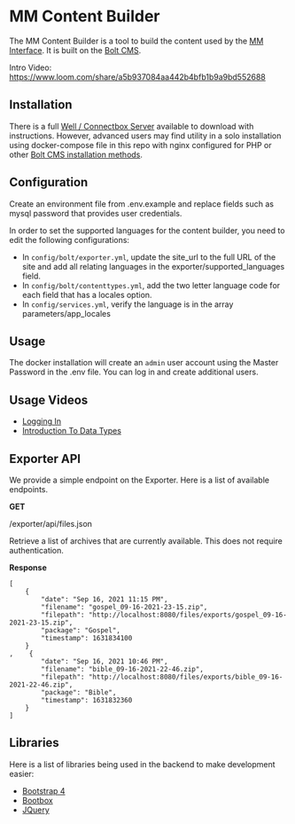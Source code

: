 # MM Content Builder

The MM Content Builder is a tool to build the content used by the [MM Interface](https://github.com/RT-coding-team/mediainterface).  It is built on the [Bolt CMS](https://boltcms.io/).  

Intro Video: https://www.loom.com/share/a5b937084aa442b4bfb1b9a9bd552688

## Installation

There is a full [Well / Connectbox Server](https://github.com/RT-coding-team/chathost) available to download with instructions.  However, advanced users may find utility in a solo installation using docker-compose file in this repo with nginx configured for PHP or other [Bolt CMS installation methods](https://docs.boltcms.io/5.0/installation/installation).

## Configuration

Create an environment file from .env.example and replace fields such as mysql password that provides user credentials.  

In order to set the supported languages for the content builder, you need to edit the following configurations:

- In `config/bolt/exporter.yml`, update the site_url to the full URL of the site and add all relating languages in the exporter/supported_languages field.
- In `config/bolt/contenttypes.yml`, add the two letter language code for each field that has a locales option.
- In `config/services.yml`, verify the language is in the array parameters/app_locales

## Usage

The docker installation will create an `admin` user account using the Master Password in the .env file.  You can log in and create additional users.

## Usage Videos

- [Logging In]()
- [Introduction To Data Types]()

## Exporter API

We provide a simple endpoint on the Exporter.  Here is a list of available endpoints.

**GET**

/exporter/api/files.json

Retrieve a list of archives that are currently available.  This does not require authentication.

**Response**

```
[
    {
        "date": "Sep 16, 2021 11:15 PM",
        "filename": "gospel_09-16-2021-23-15.zip",
        "filepath": "http://localhost:8080/files/exports/gospel_09-16-2021-23-15.zip",
        "package": "Gospel",
        "timestamp": 1631834100
    }
,    {
        "date": "Sep 16, 2021 10:46 PM",
        "filename": "bible_09-16-2021-22-46.zip",
        "filepath": "http://localhost:8080/files/exports/bible_09-16-2021-22-46.zip",
        "package": "Bible",
        "timestamp": 1631832360
    }
]
```

## Libraries

Here is a list of libraries being used in the backend to make development easier:

- [Bootstrap 4](https://getbootstrap.com/docs/4.1/)
- [Bootbox](http://bootboxjs.com/)
- [JQuery](https://api.jquery.com/)
